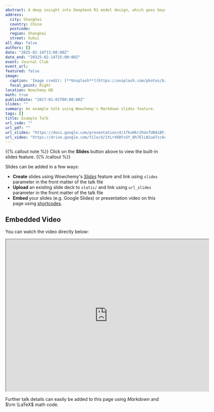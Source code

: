 ```yaml
---
abstract: A deep insight into DeepSeek R1 model design, which goes beyond paper itself. I cover topics including RL vs Search, Reward Design, CoT's essence and its role in reasoning, SFT's role in model's capabilities and so on. 
address:
  city: Shanghai
  country: China
  postcode: 
  region: Shanghai
  street: Xuhui
all_day: false
authors: []
date: "2025-02-14T13:00:00Z"
date_end: "20325-02-14T15:00:00Z"
event: Journal Club
event_url: 
featured: false
image:
  caption: 'Image credit: [**Unsplash**](https://unsplash.com/photos/bzdhc5b3Bxs)'
  focal_point: Right
location: Wowchemy HQ
math: true
publishDate: "2017-01-01T00:00:00Z"
slides: ""
summary: An example talk using Wowchemy's Markdown slides feature.
tags: []
title: Example Talk
url_code: ""
url_pdf: ""
url_slides: "https://docs.google.com/presentation/d/1fksHkr2hUvfUB4iBFJ5RqIJnktLdJ55u69btDmo53TU/edit?usp=share_link"
url_video: "https://drive.google.com/file/d/1YLrV6BfcGY_8h7ElLNJueTcc6crruS-T/preview"
---
```


{{% callout note %}}
Click on the **Slides** button above to view the built-in slides feature.
{{% /callout %}}

Slides can be added in a few ways:

- **Create** slides using Wowchemy's [*Slides*](https://docs.google.com/presentation/d/1fksHkr2hUvfUB4iBFJ5RqIJnktLdJ55u69btDmo53TU/edit?usp=share_link) feature and link using `slides` parameter in the front matter of the talk file
- **Upload** an existing slide deck to `static/` and link using `url_slides` parameter in the front matter of the talk file
- **Embed** your slides (e.g. Google Slides) or presentation video on this page using [shortcodes](https://wowchemy.com/docs/writing-markdown-latex/).

## Embedded Video

You can watch the video directly below:

<iframe src="https://drive.google.com/file/d/1YLrV6BfcGY_8h7ElLNJueTcc6crruS-T/preview" width="640" height="480" allow="autoplay"></iframe>

Further talk details can easily be added to this page using *Markdown* and $\rm \LaTeX$ math code.
